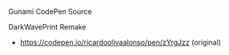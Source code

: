 Gunami CodePen Source

DarkWavePrint Remake
- https://codepen.io/ricardoolivaalonso/pen/zYrgJzz (original)